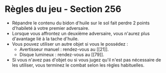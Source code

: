 # Règles du jeu - Section 256

- Répandre le contenu du bidon d'huile sur le sol fait perdre 2 points d'habileté à votre premier adversaire.
- Lorsque vous affrontez un deuxième adversaire, vous n'aurez plus d'avantage lié à la tache d'huile.
- Vous pouvez utiliser un autre objet si vous le possédez :
  - Avertisseur manuel : rendez-vous au [[21]].
  - Disque lumineux : rendez-vous au [[79]].
- Si vous n'avez pas d'objet ou si vous jugez qu'il n'est pas nécessaire de les utiliser, vous terminez le combat selon les règles habituelles.